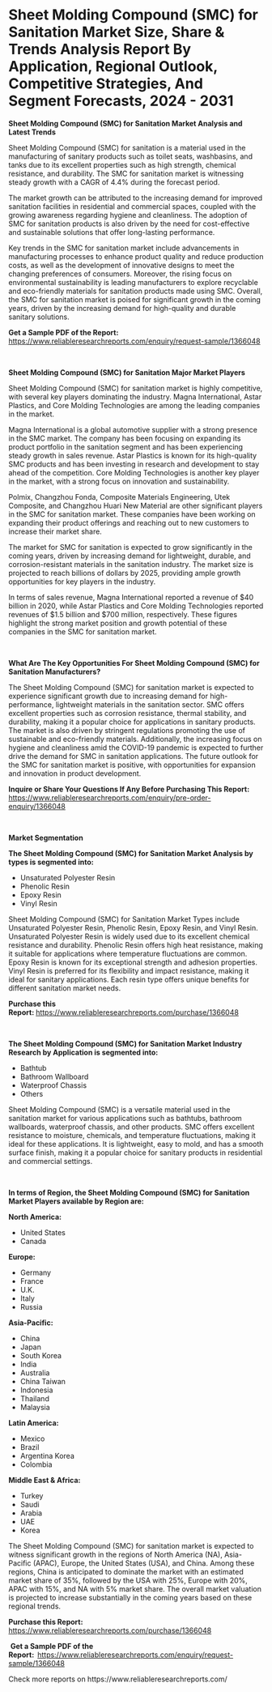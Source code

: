<p><h1>Sheet Molding Compound (SMC) for Sanitation Market Size, Share & Trends Analysis Report By Application, Regional Outlook, Competitive Strategies, And Segment Forecasts, 2024 - 2031</h1></p><p><strong>Sheet Molding Compound (SMC) for Sanitation Market Analysis and Latest Trends</strong></p>
<p><p>Sheet Molding Compound (SMC) for sanitation is a material used in the manufacturing of sanitary products such as toilet seats, washbasins, and tanks due to its excellent properties such as high strength, chemical resistance, and durability. The SMC for sanitation market is witnessing steady growth with a CAGR of 4.4% during the forecast period. </p><p>The market growth can be attributed to the increasing demand for improved sanitation facilities in residential and commercial spaces, coupled with the growing awareness regarding hygiene and cleanliness. The adoption of SMC for sanitation products is also driven by the need for cost-effective and sustainable solutions that offer long-lasting performance.</p><p>Key trends in the SMC for sanitation market include advancements in manufacturing processes to enhance product quality and reduce production costs, as well as the development of innovative designs to meet the changing preferences of consumers. Moreover, the rising focus on environmental sustainability is leading manufacturers to explore recyclable and eco-friendly materials for sanitation products made using SMC. Overall, the SMC for sanitation market is poised for significant growth in the coming years, driven by the increasing demand for high-quality and durable sanitary solutions.</p></p>
<p><strong>Get a Sample PDF of the Report:&nbsp;</strong> <a href="https://www.reliableresearchreports.com/enquiry/request-sample/1366048">https://www.reliableresearchreports.com/enquiry/request-sample/1366048</a></p>
<p>&nbsp;</p>
<p><strong>Sheet Molding Compound (SMC) for Sanitation Major Market Players</strong></p>
<p><p>Sheet Molding Compound (SMC) for sanitation market is highly competitive, with several key players dominating the industry. Magna International, Astar Plastics, and Core Molding Technologies are among the leading companies in the market. </p><p>Magna International is a global automotive supplier with a strong presence in the SMC market. The company has been focusing on expanding its product portfolio in the sanitation segment and has been experiencing steady growth in sales revenue. Astar Plastics is known for its high-quality SMC products and has been investing in research and development to stay ahead of the competition. Core Molding Technologies is another key player in the market, with a strong focus on innovation and sustainability.</p><p>Polmix, Changzhou Fonda, Composite Materials Engineering, Utek Composite, and Changzhou Huari New Material are other significant players in the SMC for sanitation market. These companies have been working on expanding their product offerings and reaching out to new customers to increase their market share.</p><p>The market for SMC for sanitation is expected to grow significantly in the coming years, driven by increasing demand for lightweight, durable, and corrosion-resistant materials in the sanitation industry. The market size is projected to reach billions of dollars by 2025, providing ample growth opportunities for key players in the industry.</p><p>In terms of sales revenue, Magna International reported a revenue of $40 billion in 2020, while Astar Plastics and Core Molding Technologies reported revenues of $1.5 billion and $700 million, respectively. These figures highlight the strong market position and growth potential of these companies in the SMC for sanitation market.</p></p>
<p>&nbsp;</p>
<p><strong>What Are The Key Opportunities For Sheet Molding Compound (SMC) for Sanitation Manufacturers?</strong></p>
<p><p>The Sheet Molding Compound (SMC) for sanitation market is expected to experience significant growth due to increasing demand for high-performance, lightweight materials in the sanitation sector. SMC offers excellent properties such as corrosion resistance, thermal stability, and durability, making it a popular choice for applications in sanitary products. The market is also driven by stringent regulations promoting the use of sustainable and eco-friendly materials. Additionally, the increasing focus on hygiene and cleanliness amid the COVID-19 pandemic is expected to further drive the demand for SMC in sanitation applications. The future outlook for the SMC for sanitation market is positive, with opportunities for expansion and innovation in product development.</p></p>
<p><strong>Inquire or Share Your Questions If Any Before Purchasing This Report:</strong> <a href="https://www.reliableresearchreports.com/enquiry/pre-order-enquiry/1366048">https://www.reliableresearchreports.com/enquiry/pre-order-enquiry/1366048</a></p>
<p>&nbsp;</p>
<p><strong>Market Segmentation</strong></p>
<p><strong>The Sheet Molding Compound (SMC) for Sanitation Market Analysis by types is segmented into:</strong></p>
<p><ul><li>Unsaturated Polyester Resin</li><li>Phenolic Resin</li><li>Epoxy Resin</li><li>Vinyl Resin</li></ul></p>
<p><p>Sheet Molding Compound (SMC) for Sanitation Market Types include Unsaturated Polyester Resin, Phenolic Resin, Epoxy Resin, and Vinyl Resin. Unsaturated Polyester Resin is widely used due to its excellent chemical resistance and durability. Phenolic Resin offers high heat resistance, making it suitable for applications where temperature fluctuations are common. Epoxy Resin is known for its exceptional strength and adhesion properties. Vinyl Resin is preferred for its flexibility and impact resistance, making it ideal for sanitary applications. Each resin type offers unique benefits for different sanitation market needs.</p></p>
<p><strong>Purchase this Report:&nbsp;</strong><a href="https://www.reliableresearchreports.com/purchase/1366048">https://www.reliableresearchreports.com/purchase/1366048</a></p>
<p>&nbsp;</p>
<p><strong>The Sheet Molding Compound (SMC) for Sanitation Market Industry Research by Application is segmented into:</strong></p>
<p><ul><li>Bathtub</li><li>Bathroom Wallboard</li><li>Waterproof Chassis</li><li>Others</li></ul></p>
<p><p>Sheet Molding Compound (SMC) is a versatile material used in the sanitation market for various applications such as bathtubs, bathroom wallboards, waterproof chassis, and other products. SMC offers excellent resistance to moisture, chemicals, and temperature fluctuations, making it ideal for these applications. It is lightweight, easy to mold, and has a smooth surface finish, making it a popular choice for sanitary products in residential and commercial settings.</p></p>
<p>&nbsp;</p>
<p><strong>In terms of Region, the Sheet Molding Compound (SMC) for Sanitation Market Players available by Region are:</strong></p>
<p>
    <p> <strong> North America: </strong>
        <ul>
            <li>United States</li>
            <li>Canada</li>
        </ul>
        </p> 
    <p> <strong> Europe: </strong>
        <ul>
            <li>Germany</li>
            <li>France</li>
            <li>U.K.</li>
            <li>Italy</li>
            <li>Russia</li>
        </ul>
        </p> 
    <p> <strong> Asia-Pacific: </strong>
        <ul>
            <li>China</li>
            <li>Japan</li>
            <li>South Korea</li>
            <li>India</li>
            <li>Australia</li>
            <li>China Taiwan</li>
            <li>Indonesia</li>
            <li>Thailand</li>
            <li>Malaysia</li>
        </ul>
        </p> 
    <p> <strong> Latin America: </strong>
        <ul>
            <li>Mexico</li>
            <li>Brazil</li>
            <li>Argentina Korea</li>
            <li>Colombia</li>
        </ul>
        </p> 
    <p> <strong> Middle East & Africa: </strong>
        <ul>
            <li>Turkey</li>
            <li>Saudi</li>
            <li>Arabia</li>
            <li>UAE</li>
            <li>Korea</li>
        </ul>
    </p>
    </p>
<p><p>The Sheet Molding Compound (SMC) for sanitation market is expected to witness significant growth in the regions of North America (NA), Asia-Pacific (APAC), Europe, the United States (USA), and China. Among these regions, China is anticipated to dominate the market with an estimated market share of 35%, followed by the USA with 25%, Europe with 20%, APAC with 15%, and NA with 5% market share. The overall market valuation is projected to increase substantially in the coming years based on these regional trends.</p></p>
<p><strong>Purchase this Report: </strong><a href="https://www.reliableresearchreports.com/purchase/1366048">https://www.reliableresearchreports.com/purchase/1366048</a></p>
<p>&nbsp;<strong>Get a Sample PDF of the Report:&nbsp;&nbsp;</strong><a href="https://www.reliableresearchreports.com/enquiry/request-sample/1366048">https://www.reliableresearchreports.com/enquiry/request-sample/1366048</a></p>
<p><strong></strong></p>
<p>Check more reports on https://www.reliableresearchreports.com/</p>